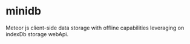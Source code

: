 # minidb
Meteor js client-side data storage with offline capabilities leveraging on indexDb storage webApi.
